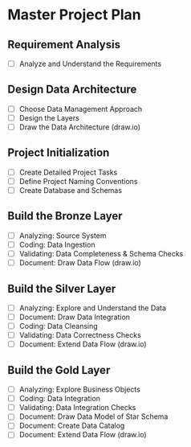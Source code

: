 # Master Project Plan
## Requirement Analysis
- [ ] Analyze and Understand the Requirements
## Design Data Architecture
- [ ] Choose Data Management Approach
- [ ] Design the Layers
- [ ] Draw the Data Architecture (draw.io)
## Project Initialization
- [ ] Create Detailed Project Tasks
- [ ] Define Project Naming Conventions
- [ ] Create Database and Schemas
## Build the Bronze Layer
- [ ] Analyzing: Source System
- [ ] Coding: Data Ingestion
- [ ] Validating: Data Completeness & Schema Checks
- [ ] Document: Draw Data Flow (draw.io)
## Build the Silver Layer
- [ ] Analyzing: Explore and Understand the Data
- [ ] Document: Draw Data Integration
- [ ] Coding: Data Cleansing
- [ ] Validating: Data Correctness Checks
- [ ] Document: Extend Data Flow (draw.io)
## Build the Gold Layer
- [ ] Analyzing: Explore Business Objects
- [ ] Coding: Data Integration
- [ ] Validating: Data Integration Checks
- [ ] Document: Draw Data Model of Star Schema
- [ ] Document: Create Data Catalog
- [ ] Document: Extend Data Flow (draw.io)
